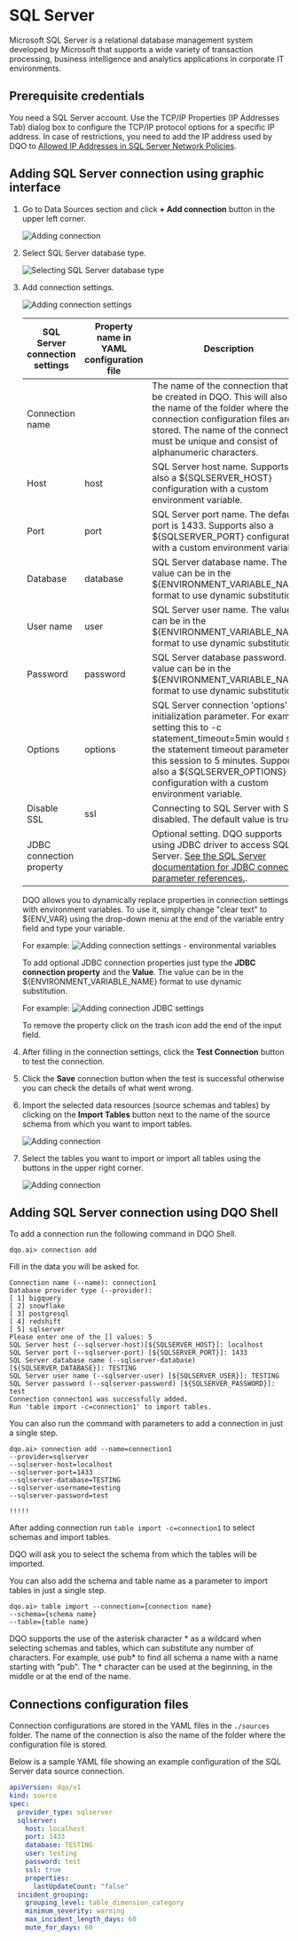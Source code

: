 # SQL Server

Microsoft SQL Server is a relational database management system developed by Microsoft that supports a wide variety of 
transaction processing, business intelligence and analytics applications in corporate IT environments.

## Prerequisite credentials

You need a SQL Server account. Use the TCP/IP Properties (IP Addresses Tab) dialog box to configure the TCP/IP protocol options for a specific IP address. In case of restrictions, you need to add the IP address used by DQO to [Allowed IP Addresses in SQL Server Network Policies](https://learn.microsoft.com/en-us/sql/tools/configuration-manager/tcp-ip-properties-ip-addresses-tab?view=sql-server-ver16).

## Adding SQL Server connection using graphic interface

1. Go to Data Sources section and click **+ Add connection** button in the upper left corner.

   ![Adding connection](https://docs.dqo.ai/docs/images/working-with-dqo/adding-connection.jpg)

2. Select SQL Server database type.

   ![Selecting SQL Server database type](https://docs.dqo.ai/docs/images/working-with-dqo/adding-connection-sql-server.jpg)

3. Add connection settings.

   ![Adding connection settings](https://docs.dqo.ai/docs/images/working-with-dqo/connection-settings-sql-server.jpg)

    | SQL Server connection settings | Property name in YAML configuration file | Description                                                                                                                                                                                                                                                                      | 
    |--------------------------------|----------------------------------------------------------------------------------------------------------------------------------------------------------------------------------------------------------------------------------------------------------------------------------|----------------------------------------------------------------------------------------------------------------------------------------------------------------------------------------------------------------------------------------------------------------------------------|
    | Connection name                |                                          | The name of the connection that will be created in DQO. This will also be the name of the folder where the connection configuration files are stored. The name of the connection must be unique and consist of alphanumeric characters.                                          |
    | Host                           | host                                     | SQL Server host name. Supports also a ${SQLSERVER_HOST} configuration with a custom environment variable.                                                                                                                                                                        |
    | Port                           | port                                     | SQL Server port name. The default port is 1433. Supports also a ${SQLSERVER_PORT} configuration with a custom environment variable.                                                                                                                                              |
    | Database                       | database                                 | SQL Server database name. The value can be in the ${ENVIRONMENT_VARIABLE_NAME} format to use dynamic substitution.                                                                                                                                                               |
    | User name                      | user                                     | SQL Server user name. The value can be in the ${ENVIRONMENT_VARIABLE_NAME} format to use dynamic substitution.                                                                                                                                                                   |
    | Password                       | password                                 | SQL Server database password. The value can be in the ${ENVIRONMENT_VARIABLE_NAME} format to use dynamic substitution.                                                                                                                                                           |
    | Options                        | options                                  | SQL Server connection 'options' initialization parameter. For example, setting this to -c statement_timeout=5min would set the statement timeout parameter for this session to 5 minutes. Supports also a ${SQLSERVER_OPTIONS} configuration with a custom environment variable. |
    | Disable SSL                    | ssl                                      | Connecting to SQL Server with SSL disabled. The default value is true.                                                                                                                                                                                                           |
    | JDBC connection property       |                                          | Optional setting. DQO supports using JDBC driver to access SQL Server. [See the SQL Server documentation for JDBC connection parameter references.](https://learn.microsoft.com/en-us/sql/connect/jdbc/overview-of-the-jdbc-driver?view=sql-server-ver16).                       |
    
    DQO allows you to dynamically replace properties in connection settings with environment variables. To use it, simply
    change "clear text" to ${ENV_VAR} using the drop-down menu at the end of the variable entry field and type your variable.

    For example:
    ![Adding connection settings - environmental variables](https://docs.dqo.ai/docs/images/working-with-dqo/connection-settings-sql-server-envvar.jpg)

    To add optional JDBC connection properties just type the **JDBC connection property** and the **Value**. The value
    can be in the ${ENVIRONMENT_VARIABLE_NAME} format to use dynamic substitution.

    For example:
    ![Adding connection JDBC settings](https://docs.dqo.ai/docs/images/working-with-dqo/connection-settings-JDBC-properties.jpg)

    To remove the property click on the trash icon add the end of the input field.

4. After filling in the connection settings, click the **Test Connection** button to test the connection.
5. Click the **Save** connection button when the test is successful otherwise you can check the details of what went wrong.
6. Import the selected data resources (source schemas and tables) by clicking on the **Import Tables** button next to
   the name of the source schema from which you want to import tables.

    ![Adding connection](https://docs.dqo.ai/docs/images/working-with-dqo/importing-schemas.jpg)

7. Select the tables you want to import or import all tables using the buttons in the upper right corner.

    ![Adding connection](https://docs.dqo.ai/docs/images/working-with-dqo/importing-tables.jpg)

## Adding SQL Server connection using DQO Shell

To add a connection run the following command in DQO Shell.
```
dqo.ai> connection add
```

Fill in the data you will be asked for.

```
Connection name (--name): connection1
Database provider type (--provider): 
[ 1] bigquery
[ 2] snowflake
[ 3] postgresql
[ 4] redshift
[ 5] sqlserver
Please enter one of the [] values: 5
SQL Server host (--sqlserver-host)[${SQLSERVER_HOST}]: localhost
SQL Server port (--sqlserver-port) [${SQLSERVER_PORT}]: 1433
SQL Server database name (--sqlserver-database) [${SQLSERVER_DATABASE}]: TESTING
SQL Server user name (--sqlserver-user) [${SQLSERVER_USER}]: TESTING
SQL Server password (--sqlserver-password) [${SQLSERVER_PASSWORD}]: test
Connection connecton1 was successfully added.
Run 'table import -c=connection1' to import tables.
```

You can also run the command with parameters to add a connection in just a single step.

```
dqo.ai> connection add --name=connection1
--provider=sqlserver
--sqlserver-host=localhost
--sqlserver-port=1433
--sqlserver-database=TESTING
--sqlserver-username=testing
--sqlserver-password=test

!!!!!
```

After adding connection run `table import -c=connection1` to select schemas and import tables.

DQO will ask you to select the schema from which the tables will be imported.

You can also add the schema and table name as a parameter to import tables in just a single step.

```
dqo.ai> table import --connection={connection name}
--schema={schema name}
--table={table name}
```
DQO supports the use of the asterisk character * as a wildcard when selecting schemas and tables, which can substitute
any number of characters. For example, use  pub* to find all schema a name with a name starting with "pub". The *
character can be used at the beginning, in the middle or at the end of the name.

## Connections configuration files

Connection configurations are stored in the YAML files in the `./sources` folder. The name of the connection is also
the name of the folder where the configuration file is stored.

Below is a sample YAML file showing an example configuration of the SQL Server data source connection.

``` yaml
apiVersion: dqo/v1
kind: source
spec:
  provider_type: sqlserver
  sqlserver:
    host: localhost
    port: 1433
    database: TESTING
    user: testing
    password: test
    ssl: true
    properties:
      lastUpdateCount: "false"
  incident_grouping:
    grouping_level: table_dimension_category
    minimum_severity: warning
    max_incident_length_days: 60
    mute_for_days: 60
```
